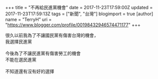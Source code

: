 +++
title = "不再給民進黨機會"
date = 2017-11-23T17:59:00Z
updated = 2017-11-23T17:59:13Z
tags = ["新聞", "台灣"]
blogimport = true 
[author]
	name = "TerryH"
	uri = "https://www.blogger.com/profile/00198432946574471177"
+++

很久以前我為了不讓國民黨有傷害台灣的機會，<br />我選擇民進黨<br /><br />今後為了不讓民進黨有傷害勞工的機會<br />不能在選民進黨<br /><br />不知道還有沒有好的選擇
